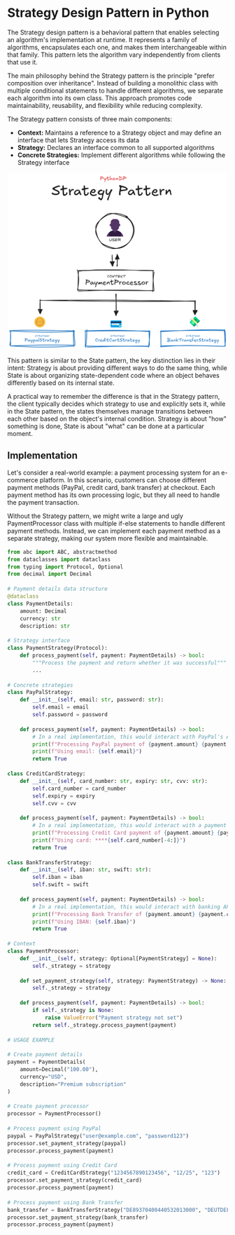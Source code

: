 # Strategy Design Pattern in Python
The Strategy design pattern is a behavioral pattern that enables selecting an algorithm's implementation at runtime. It represents a family of algorithms, encapsulates each one, and makes them interchangeable within that family. This pattern lets the algorithm vary independently from clients that use it.

The main philosophy behind the Strategy pattern is the principle "prefer composition over inheritance". Instead of building a monolithic class with multiple conditional statements to handle different algorithms, we separate each algorithm into its own class. This approach promotes code maintainability, reusability, and flexibility while reducing complexity.

The Strategy pattern consists of three main components:

- **Context:** Maintains a reference to a Strategy object and may define an interface that lets Strategy access its data
- **Strategy:** Declares an interface common to all supported algorithms
- **Concrete Strategies:** Implement different algorithms while following the Strategy interface

![Strategy Pattern Representation](/Behavioral/Strategy/res/strategy_visualization.png)

This pattern is similar to the State pattern, the key distinction lies in their intent: Strategy is about providing different ways to do the same thing, while State is about organizing state-dependent code where an object behaves differently based on its internal state.

A practical way to remember the difference is that in the Strategy pattern, the client typically decides which strategy to use and explicitly sets it, while in the State pattern, the states themselves manage transitions between each other based on the object's internal condition. Strategy is about "how" something is done, State is about "what" can be done at a particular moment.

## Implementation
Let's consider a real-world example: a payment processing system for an e-commerce platform. In this scenario, customers can choose different payment methods (PayPal, credit card, bank transfer) at checkout. Each payment method has its own processing logic, but they all need to handle the payment transaction.

Without the Strategy pattern, we might write a large and ugly PaymentProcessor class with multiple if-else statements to handle different payment methods. Instead, we can implement each payment method as a separate strategy, making our system more flexible and maintainable.

```python
from abc import ABC, abstractmethod
from dataclasses import dataclass
from typing import Protocol, Optional
from decimal import Decimal

# Payment details data structure
@dataclass
class PaymentDetails:
    amount: Decimal
    currency: str
    description: str

# Strategy interface
class PaymentStrategy(Protocol):
    def process_payment(self, payment: PaymentDetails) -> bool:
        """Process the payment and return whether it was successful"""
        ...

# Concrete strategies
class PayPalStrategy:
    def __init__(self, email: str, password: str):
        self.email = email
        self.password = password
    
    def process_payment(self, payment: PaymentDetails) -> bool:
        # In a real implementation, this would interact with PayPal's API
        print(f"Processing PayPal payment of {payment.amount} {payment.currency}")
        print(f"Using email: {self.email}")
        return True

class CreditCardStrategy:
    def __init__(self, card_number: str, expiry: str, cvv: str):
        self.card_number = card_number
        self.expiry = expiry
        self.cvv = cvv
    
    def process_payment(self, payment: PaymentDetails) -> bool:
        # In a real implementation, this would interact with a payment gateway
        print(f"Processing Credit Card payment of {payment.amount} {payment.currency}")
        print(f"Using card: ****{self.card_number[-4:]}")
        return True

class BankTransferStrategy:
    def __init__(self, iban: str, swift: str):
        self.iban = iban
        self.swift = swift
    
    def process_payment(self, payment: PaymentDetails) -> bool:
        # In a real implementation, this would interact with banking APIs
        print(f"Processing Bank Transfer of {payment.amount} {payment.currency}")
        print(f"Using IBAN: {self.iban}")
        return True

# Context
class PaymentProcessor:
    def __init__(self, strategy: Optional[PaymentStrategy] = None):
        self._strategy = strategy
    
    def set_payment_strategy(self, strategy: PaymentStrategy) -> None:
        self._strategy = strategy
    
    def process_payment(self, payment: PaymentDetails) -> bool:
        if self._strategy is None:
            raise ValueError("Payment strategy not set")
        return self._strategy.process_payment(payment)

# USAGE EXAMPLE

# Create payment details
payment = PaymentDetails(
    amount=Decimal("100.00"),
    currency="USD",
    description="Premium subscription"
)

# Create payment processor
processor = PaymentProcessor()

# Process payment using PayPal
paypal = PayPalStrategy("user@example.com", "password123")
processor.set_payment_strategy(paypal)
processor.process_payment(payment)

# Process payment using Credit Card
credit_card = CreditCardStrategy("1234567890123456", "12/25", "123")
processor.set_payment_strategy(credit_card)
processor.process_payment(payment)

# Process payment using Bank Transfer
bank_transfer = BankTransferStrategy("DE89370400440532013000", "DEUTDEFF")
processor.set_payment_strategy(bank_transfer)
processor.process_payment(payment)
```